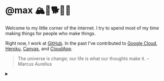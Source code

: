 # @max 🏔🌳🐕👨‍💻

Welcome to my little corner of the internet. I try to spend most of my time making things for people who make things.

Right now, I work at [GitHub](https://github.com/github). In the past I've contributed to [Google Cloud](https://cloud.google.com/run), [Heroku](https://www.heroku.com/), [Canvas](https://github.com/usecanvas), and [CloudApp](http://web.archive.org/web/20140101044955/http://getcloudapp.com/).

> The universe is change; our life is what our thoughts make it. – Marcus Aurelius

<details>
  <summary>&nbsp;</summary>
  
  `<a rel="me" href="https://mastodon.social/@mschoening"></a>`
</details>
